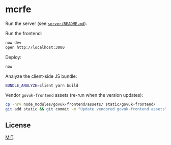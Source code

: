 # mcrfe

Run the server (see [`server/README.md`](server/README.md)).

Run the frontend:

```bash
now dev
open http://localhost:3000
```

Deploy:

```bash
now
```

Analyze the client-side JS bundle:

```bash
BUNDLE_ANALYZE=client yarn build
```

Vendor `govuk-frontend` assets (re-run when the version updates):

```bash
cp -nrv node_modules/govuk-frontend/assets/ static/govuk-frontend/
git add static && git commit -m "Update vendored govuk-frontend assets"
```

## License

[MIT](LICENSE.txt).
